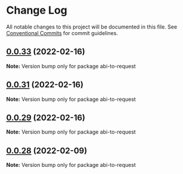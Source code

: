 # Change Log

All notable changes to this project will be documented in this file.
See [Conventional Commits](https://conventionalcommits.org) for commit guidelines.

## [0.0.33](https://github.com/SatoshiHsiang/abi-to-request/compare/abi-to-request@0.0.31...abi-to-request@0.0.33) (2022-02-16)

**Note:** Version bump only for package abi-to-request





## [0.0.31](https://github.com/SatoshiHsiang/abi-to-request/compare/abi-to-request@0.0.28...abi-to-request@0.0.31) (2022-02-16)

**Note:** Version bump only for package abi-to-request





## [0.0.29](https://github.com/SatoshiHsiang/abi-to-request/compare/abi-to-request@0.0.28...abi-to-request@0.0.29) (2022-02-16)

**Note:** Version bump only for package abi-to-request





## [0.0.28](https://github.com/HsiangSir/uniquedao-sdk/compare/abi-to-request@0.0.25...abi-to-request@0.0.28) (2022-02-09)

**Note:** Version bump only for package abi-to-request
